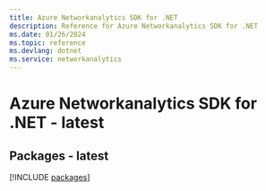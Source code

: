 ```yaml
---
title: Azure Networkanalytics SDK for .NET
description: Reference for Azure Networkanalytics SDK for .NET
ms.date: 01/26/2024
ms.topic: reference
ms.devlang: dotnet
ms.service: networkanalytics
---
```

# Azure Networkanalytics SDK for .NET - latest
## Packages - latest
[!INCLUDE [packages](networkanalytics-index.md)]